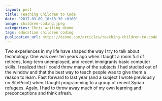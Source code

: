 ```yaml
---
layout: post
title: Teaching Children to Code
date: '2017-03-09 18:13:30 +0100'
image: children-coding.jpeg
categories: Chris writing dzone
tags: education children coding
publication_url: https://dzone.com/articles/teaching-children-to-code
---
```


Two experiences in my life have shaped the way I try to talk about technology. One was over ten years ago when I taught a room full of retirees, long-term unemployed, and recent immigrants basic computer skills. I realized that I could throw many of the subjects I had studied out of the window and that the best way to teach people was to give them a reason to learn. Fast forward to last year (and a subject I wrote previously on SitePoint) when I taught programming to a group of recent Syrian refugees. Again, I had to throw away much of my own learning and preconceptions and think afresh.
